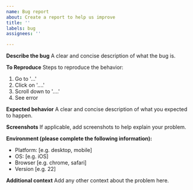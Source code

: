 ```yaml
---
name: Bug report
about: Create a report to help us improve
title: ''
labels: bug
assignees: ''

---
```


**Describe the bug**
A clear and concise description of what the bug is.

**To Reproduce**
Steps to reproduce the behavior:

1. Go to '...'
2. Click on '....'
3. Scroll down to '....'
4. See error

**Expected behavior**
A clear and concise description of what you expected to happen.

**Screenshots**
If applicable, add screenshots to help explain your problem.

**Environment (please complete the following information):**

- Platform: [e.g. desktop, mobile]
- OS: [e.g. iOS]
- Browser [e.g. chrome, safari]
- Version [e.g. 22]

**Additional context**
Add any other context about the problem here.
